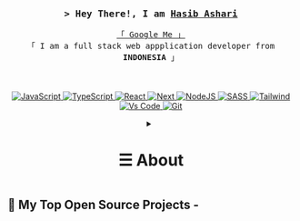 <!--
<h2 align="center">
  Welcome to Hasib Ashari World!
  <img src="https://media.giphy.com/media/hvRJCLFzcasrR4ia7z/giphy.gif" width="28">
</h2>
-->


<!-- Typing SVG by DenverCoder1 - https://github.com/DenverCoder1/readme-typing-svg -->
<!--
<p align="center">
  <a href="#"><img src="https://readme-typing-svg.herokuapp.com/?lines=Self%20Taught%20Programmer;Front%20End%20Developer;1.5%2B%20years%20of%20coding%20experience;Always%20learning%20new%20things&center=true&width=380&height=45"></a>
</p>

 -->

<!-- Intro  -->
<h3 align="center">
        <samp>&gt; Hey There!, I am
                <b><a target="_blank" href="#">Hasib Ashari</a></b>
        </samp>
</h3>
<p align="center">
        <!-- Organisation  -->
        <samp>
          <a href="#">「 Google Me 」</a>
                <br>
                「 I am a full stack web appplication developer from <b>INDONESIA</b> 」
                <br>
                <br>
          <br><br>
        </samp>
        <!-- Programming Languages -->
        <!-- Code logo -->
        <a href="#" target="_blank"><img alt="JavaScript"
                        src="https://img.shields.io/badge/-Javascript-F0DB4F?style=for-the-badge&labelColor=black&logo=javascript&logoColor=F0DB4F">
        </a>
        <!-- HTML -->
        <a href="#" target="_blank"><img alt="TypeScript"
                        src="https://img.shields.io/badge/-Typescript-007acc?style=for-the-badge&labelColor=black&logo=typescript&logoColor=007acc">
        </a>
        <!-- CSS  -->
        <a href="#" target="_blank"><img alt="React"
                        src="https://img.shields.io/badge/-React-61DBFB?style=for-the-badge&labelColor=black&logo=react&logoColor=61DBFB">
        </a>
        <!-- JavaScript -->
        <a href="#" target="_blank"><img alt="Next"
                        src="https://img.shields.io/badge/next.js-000000?style=for-the-badge&logo=nextdotjs&logoColor=white">
        </a>
        <!-- Python -->
        <a href="#" target="_blank"><img alt="NodeJS"
                        src="https://img.shields.io/badge/-Nodejs-3C873A?style=for-the-badge&labelColor=black&logo=node.js&logoColor=3C873A">
        </a>
        <a href="#" target="_blank"><img alt="SASS"
                        src="https://img.shields.io/badge/Sass-CC6699?style=for-the-badge&logo=sass&logoColor=white">
        </a>
        <a href="#" target="_blank"><img alt="Tailwind"
                        src="https://img.shields.io/badge/Tailwind%20CSS-092749?style=for-the-badge&logo=tailwindcss&logoColor=06B6D4&labelColor=000000">
        </a>
        <a href="#" target="_blank"><img alt="Vs Code"
                        src="https://img.shields.io/badge/Visual_Studio-0078d7?style=for-the-badge&logo=visual%20studio&logoColor=white">
        </a>
           <a href="#" target="_blank"><img alt="Git"
                        src="https://img.shields.io/badge/Git-F05032?style=for-the-badge&logo=git&logoColor=white">
        </a>
</p>

<!-- Details Section-->
<details align="center">
    <summary> <h1>&#9776; About</h1></summary>
    <p align="center">
        <p>Find me on</p>
  
  <a href="#" target="blank"><img src="https://img.shields.io/badge/Website-DC143C?style=for-the-badge&logo=medium&logoColor=white" alt="alsiam" /></a><a href="#" target="_blank"><img src="https://img.shields.io/badge/LinkedIn-0077B5?style=for-the-badge&logo=linkedin&logoColor=white" alt="hasib"/></a><a href="#" target="_blank"><img src="https://img.shields.io/badge/dev.to-0A0A0A?style=for-the-badge&logo=dev.to&logoColor=white" alt="hasib" /></a><a href="#" target="_blank"><img src="https://img.shields.io/badge/Twitter-1DA1F2?style=for-the-badge&logo=twitter&logoColor=white" alt="hasib" /></a><a href="#" target="_blank"><img src="https://img.shields.io/badge/Instagram-fe4164?style=for-the-badge&logo=instagram&logoColor=white" alt="hasib" /></a><a href="#" target="_blank"><img src="https://img.shields.io/badge/Facebook-20BEFF?&style=for-the-badge&logo=facebook&logoColor=white" alt="hasib"  /></a> 
    </p>
    <br />
    <!-- Programmer Gif Image -->
<img align="right" width="350" src="/asset/programming.gif" alt="Coding gif" />

### About me

✌️ &emsp;Enjoy to do programming and sharing knowledge <br/><br/>
❤️ &emsp;Love to writing code and learning new features<br/><br/>
📧 &emsp;Reach me anytime: hasibashari@gmail.com<br/><br/>
💬 &emsp;Ask me about anything [here]()

<p><br></p>
    
</details>

<!-- My top Open Sources Projects -->
<!-- _________________________________________________________________________________________________ -->

## 📘 My Top Open Source Projects -
